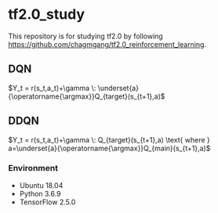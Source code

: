 # tf2.0_study
This repository is for studying tf2.0 by following https://github.com/chagmgang/tf2.0_reinforcement_learning.

## DQN
$Y_t = r(s_t,a_t)+\gamma \: \underset{a}{\operatorname{\argmax}}Q_{target}(s_{t+1},a)$

## DDQN
$Y_t = r(s_t,a_t)+\gamma \: Q_{target}(s_{t+1},a) \text{ where } a=\underset{a}{\operatorname{\argmax}}Q_{main}(s_{t+1},a)$
### Environment
* Ubuntu 18.04
* Python 3.6.9
* TensorFlow 2.5.0
